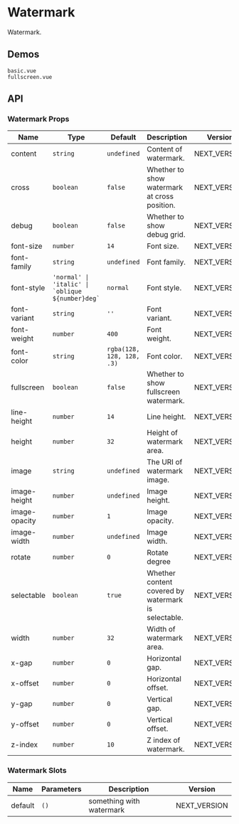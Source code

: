 # Watermark

Watermark.

## Demos

```demo
basic.vue
fullscreen.vue
```

## API

### Watermark Props

| Name | Type | Default | Description | Version |
| --- | --- | --- | --- | --- |
| content | `string` | `undefined` | Content of watermark. | NEXT_VERSION |
| cross | `boolean` | `false` | Whether to show watermark at cross position. | NEXT_VERSION |
| debug | `boolean` | `false` | Whether to show debug grid. | NEXT_VERSION |
| font-size | `number` | `14` | Font size. | NEXT_VERSION |
| font-family | `string` | `undefined` | Font family. | NEXT_VERSION |
| font-style | `` 'normal' \| 'italic' \| `oblique ${number}deg`  `` | `normal` | Font style. | NEXT_VERSION |
| font-variant | `string` | `''` | Font variant. | NEXT_VERSION |
| font-weight | `number` | `400` | Font weight. | NEXT_VERSION |
| font-color | `string` | `rgba(128, 128, 128, .3)` | Font color. | NEXT_VERSION |
| fullscreen | `boolean` | `false` | Whether to show fullscreen watermark. | NEXT_VERSION |
| line-height | `number` | `14` | Line height. | NEXT_VERSION |
| height | `number` | `32` | Height of watermark area. | NEXT_VERSION |
| image | `string` | `undefined` | The URI of watermark image. | NEXT_VERSION |
| image-height | `number` | `undefined` | Image height. | NEXT_VERSION |
| image-opacity | `number` | `1` | Image opacity. | NEXT_VERSION |
| image-width | `number` | `undefined` | Image width. | NEXT_VERSION |
| rotate | `number` | `0` | Rotate degree | NEXT_VERSION |
| selectable | `boolean` | `true` | Whether content covered by watermark is selectable. | NEXT_VERSION |
| width | `number` | `32` | Width of watermark area. | NEXT_VERSION |
| x-gap | `number` | `0` | Horizontal gap. | NEXT_VERSION |
| x-offset | `number` | `0` | Horizontal offset. | NEXT_VERSION |
| y-gap | `number` | `0` | Vertical gap. | NEXT_VERSION |
| y-offset | `number` | `0` | Vertical offset. | NEXT_VERSION |
| z-index | `number` | `10` | Z index of watermark. | NEXT_VERSION |

### Watermark Slots

| Name    | Parameters | Description              | Version      |
| ------- | ---------- | ------------------------ | ------------ |
| default | `()`       | something with watermark | NEXT_VERSION |
